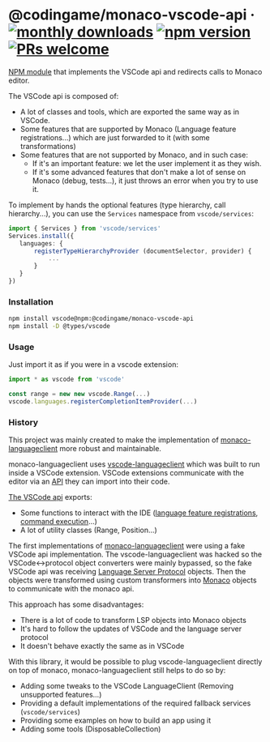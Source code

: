 # @codingame/monaco-vscode-api &middot; [![monthly downloads](https://img.shields.io/npm/dm/@codingame/monaco-vscode-api)](https://www.npmjs.com/package/@codingame/monaco-vscode-api) [![npm version](https://img.shields.io/npm/v/@codingame/monaco-vscode-api.svg?style=flat)](https://www.npmjs.com/package/@codingame/monaco-vscode-api) [![PRs welcome](https://img.shields.io/badge/PRs-welcome-brightgreen.svg)](https://github.com/codingame/monaco-vscode-api/pulls)

[NPM module](https://www.npmjs.com/) that implements the VSCode api and redirects calls to Monaco editor.

The VSCode api is composed of:

- A lot of classes and tools, which are exported the same way as in VSCode.
- Some features that are supported by Monaco (Language feature registrations...) which are just forwarded to it (with some transformations)
- Some features that are not supported by Monaco, and in such case:
  - If it's an important feature: we let the user implement it as they wish.
  - If it's some advanced features that don't make a lot of sense on Monaco (debug, tests...), it just throws an error when you try to use it.


To implement by hands the optional features (type hierarchy, call hierarchy...), you can use the `Services` namespace from `vscode/services`:
```typescript
import { Services } from 'vscode/services'
Services.install({
   languages: {
       registerTypeHierarchyProvider (documentSelector, provider) {
           ...
       }
   }
})
```



### Installation

```bash
npm install vscode@npm:@codingame/monaco-vscode-api
npm install -D @types/vscode
```

### Usage

Just import it as if you were in a vscode extension:

```typescript
import * as vscode from 'vscode'

const range = new new vscode.Range(...)
vscode.languages.registerCompletionItemProvider(...)
```

### History

This project was mainly created to make the implementation of [monaco-languageclient](https://github.com/TypeFox/monaco-languageclient) more robust and maintainable.

monaco-languageclient uses [vscode-languageclient](https://www.npmjs.com/package/vscode-languageclient) which was built to run inside a VSCode extension. VSCode extensions communicate with the editor via an [API](https://www.npmjs.com/package/@types/vscode) they can import into their code.

[The VSCode api](https://code.visualstudio.com/api/references/vscode-api) exports:
- Some functions to interact with the IDE ([language feature registrations](https://code.visualstudio.com/api/references/vscode-api#languages), [command execution](https://code.visualstudio.com/api/references/vscode-api#commands)...)
- A lot of utility classes (Range, Position...)

The first implementations of [monaco-languageclient](https://github.com/TypeFox/monaco-languageclient) were using a fake VSCode api implementation. The vscode-languageclient was hacked so the VSCode<->protocol object converters were mainly bypassed, so the fake VSCode api was receiving [Language Server Protocol](https://microsoft.github.io/language-server-protocol/specifications/lsp/3.17/specification/) objects. Then the objects were transformed using custom transformers into [Monaco](https://www.npmjs.com/package/monaco-editor) objects to communicate with the monaco api.

This approach has some disadvantages:
- There is a lot of code to transform LSP objects into Monaco objects
- It's hard to follow the updates of VSCode and the language server protocol
- It doesn't behave exactly the same as in VSCode

With this library, it would be possible to plug vscode-languageclient directly on top of monaco, monaco-languageclient still helps to do so by:
- Adding some tweaks to the VSCode LanguageClient (Removing unsupported features...)
- Providing a default implementations of the required fallback services (`vscode/services`)
- Providing some examples on how to build an app using it
- Adding some tools (DisposableCollection)